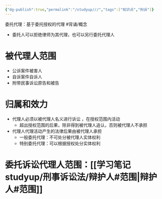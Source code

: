 ```yaml
---
{"dg-publish":true,"permalink":"/studyup///","tags":["知识点","刑诉"]}
---
```


委托代理：基于委托授权的代理 #背诵/概念 
- 委托人可以拒绝律师为其代理，也可以另行委托代理人
# 被代理人范围
- 公诉案件被害人
- 自诉案件自诉人
- 附带民事诉讼原告和被告
# 归属和效力
- 代理人必须以被代理人名义进行诉讼 ，在授权范围内活动
	- 超出授权范围的后果，除非得到被代理人追认，否则被代理人不承担
- 代理人代理活动产生的法律后果由被代理人承担
	- 一般委托代理：不可处分被代理人实体权利
	- 特别委托代理：可以根据授权处分实体权利
# 委托诉讼代理人范围：[[学习笔记studyup/刑事诉讼法/辩护人#范围\|辩护人#范围]]
